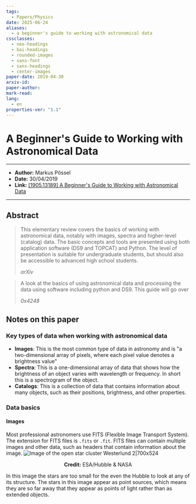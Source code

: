 ```yaml
---
tags:
  - Papers/Physics
date: 2025-06-24
aliases:
  - a beginner's guide to working with astronomical data
cssclasses:
  - neo-headings
  - bai-headings
  - rounded-images
  - sans-font
  - sans-headings
  - center-images
paper-date: 2019-04-30
arxiv-id: 
paper-author: 
mark-read: 
lang:
  - en
properties-ver: "1.1"
---
```

# A Beginner's Guide to Working with Astronomical Data

***
- **Author:** Markus Pössel
- **Date:** 30/04/2019
- **Link:** [\[1905.13189\] A Beginner's Guide to Working with Astronomical Data](https://arxiv.org/abs/1905.13189)

***

## Abstract

> This elementary review covers the basics of working with astronomical data, notably with images, spectra and higher-level (catalog) data. The basic concepts and tools are presented using both application software (DS9 and TOPCAT) and Python. The level of presentation is suitable for undergraduate students, but should also be accessible to advanced high school students.
>
> *arXiv*

> A look at the basics of using astronomical data and processing the data using software including python and DS9. This guide will go over
> 
> *0x4248*

## Notes on this paper
### Key types of data when working with astronomical data
- **Images**: This is the most common type of data in astronomy and is "a two-dimensional array of pixels, where each pixel value denotes a brightness value"
- **Spectra**: This is a one-dimensional array of data that shows how the brightness of an object varies with wavelength or frequency. In short this is a spectrogram of the object.
- **Catalogs**: This is a collection of data that contains information about many objects, such as their positions, brightness, and other properties.

### Data basics
#### Images
Most professional astronomers use FITS (Flexible Image Transport System). The extension for FITS files is `.fits` or `.fit`. FITS files can contain multiple images and other data, such as headers that contain information about the image.
![Image of the open star cluster Westerlund 2|700x524](https://cdn.esahubble.org/archives/images/screen/heic1509a.jpg)

<p align="center"><b>Credit:</b> ESA/Hubble & NASA</p>

In this image the stars are too small for the even the Hubble to look at any of its structure.  The stars in this image appear as point sources, which means they are so far away that they appear as points of light rather than as extended objects.

